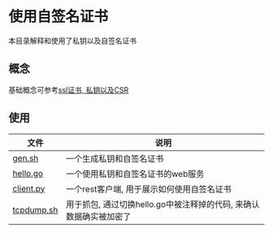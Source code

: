 # 使用自签名证书
本目录解释和使用了私钥以及自签名证书

## 概念
基础概念可参考[ssl证书, 私钥以及CSR](./ssl_certificates.md)

## 使用
| 文件 | 说明 |
| ---- | ---- |
| [gen.sh](./gen.sh) | 一个生成私钥和自签名证书 |
| [hello.go](./server.go) | 一个使用私钥和自签名证书的web服务 |
| [client.py](./client.py) | 一个rest客户端, 用于展示如何使用自签名证书 |
| [tcpdump.sh](./tcpdump.sh) | 用于抓包, 通过切换hello.go中被注释掉的代码, 来确认数据确实被加密了 |
